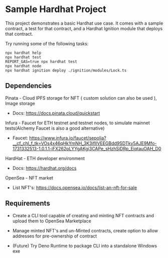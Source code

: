 # Sample Hardhat Project

This project demonstrates a basic Hardhat use case. It comes with a sample contract, a test for that contract, and a Hardhat Ignition module that deploys that contract.

Try running some of the following tasks:

```shell
npx hardhat help
npx hardhat test
REPORT_GAS=true npx hardhat test
npx hardhat node
npx hardhat ignition deploy ./ignition/modules/Lock.ts
```




## Dependencies

Pinata - Cloud IPFS storage for NFT ( custom solution can also be used ), Image storage 
- Docs: https://docs.pinata.cloud/quickstart


Infura - Faucet for ETH testnet and testnet nodes, to simulate mainnet tests(Alchemy Faucet is also a good alternative)

- Faucet: https://www.infura.io/faucet/sepolia?__cf_chl_f_tk=VOs4x46qHkYmNH_3K3ifIlVEEGBdd9SDTky5AJE9Mfo-1731332513-1.0.1.1-iFX262pLYYgAKgi3CAPe_sHzhSiDRp_EiqtauOAH_D0


HardHat - ETH developer environment

- Docs: https://hardhat.org/docs


OpenSea - NFT market 
 - List NFT's: https://docs.opensea.io/docs/list-an-nft-for-sale




 ## Requirements

 - Create a CLI tool capable of creating and minting NFT contracts and upload them to OpenSea Marketplace

 - Manage minted NFT's and un-Minted contracts, create option to allow addresses for pre-ownership of contract 

 - (Future) Try Deno Runtime to package CLI into a standalone Windows exe